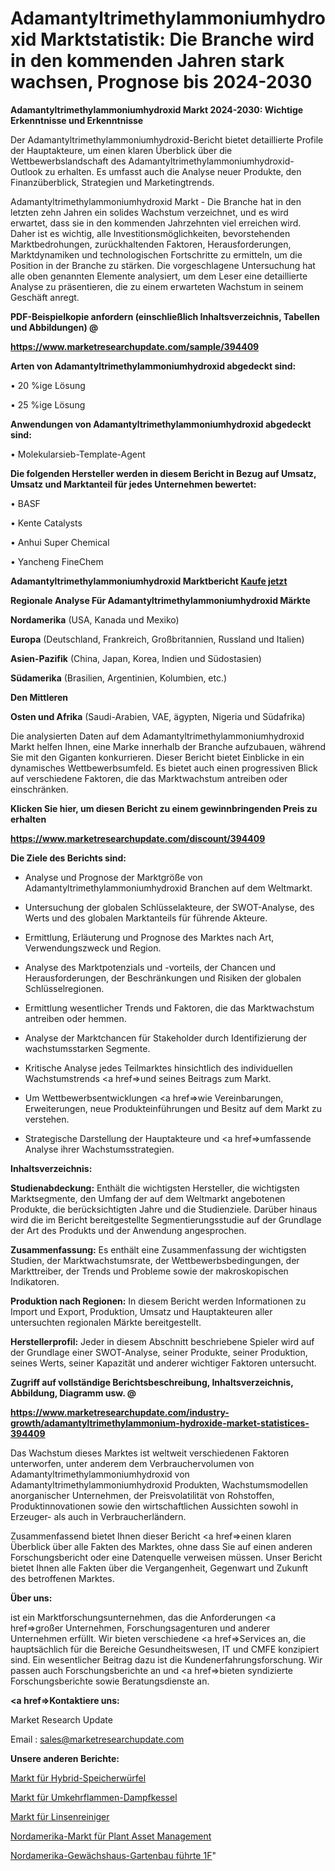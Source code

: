 # Adamantyltrimethylammoniumhydroxid Marktstatistik: Die Branche wird in den kommenden Jahren stark wachsen, Prognose bis 2024-2030

<strong>Adamantyltrimethylammoniumhydroxid Markt 2024-2030: Wichtige Erkenntnisse und Erkenntnisse</strong>

Der Adamantyltrimethylammoniumhydroxid-Bericht bietet detaillierte Profile der Hauptakteure, um einen klaren Überblick über die Wettbewerbslandschaft des Adamantyltrimethylammoniumhydroxid-Outlook zu erhalten. Es umfasst auch die Analyse neuer Produkte, den Finanzüberblick, Strategien und Marketingtrends.

Adamantyltrimethylammoniumhydroxid Markt - Die Branche hat in den letzten zehn Jahren ein solides Wachstum verzeichnet, und es wird erwartet, dass sie in den kommenden Jahrzehnten viel erreichen wird. Daher ist es wichtig, alle Investitionsmöglichkeiten, bevorstehenden Marktbedrohungen, zurückhaltenden Faktoren, Herausforderungen, Marktdynamiken und technologischen Fortschritte zu ermitteln, um die Position in der Branche zu stärken. Die vorgeschlagene Untersuchung hat alle oben genannten Elemente analysiert, um dem Leser eine detaillierte Analyse zu präsentieren, die zu einem erwarteten Wachstum in seinem Geschäft anregt.



<strong><b>PDF-Beispielkopie anfordern (einschließlich Inhaltsverzeichnis, Tabellen und Abbildungen) @ </b></strong>

<strong><a href=https://www.marketresearchupdate.com/sample/394409>

<strong>https://www.marketresearchupdate.com/sample/394409</u></a></strong></strong>



<strong>Arten von Adamantyltrimethylammoniumhydroxid abgedeckt sind:</strong>

• 20 %ige Lösung

• 25 %ige Lösung



<strong>Anwendungen von Adamantyltrimethylammoniumhydroxid abgedeckt sind:</strong>

• Molekularsieb-Template-Agent



<strong>Die folgenden Hersteller werden in diesem Bericht in Bezug auf Umsatz, Umsatz und Marktanteil für jedes Unternehmen bewertet:</strong>

• BASF

• Kente Catalysts

• Anhui Super Chemical

• Yancheng FineChem



<strong>Adamantyltrimethylammoniumhydroxid Marktbericht <a href=https://www.marketresearchupdate.com/buynow/394409>Kaufe jetzt</a></strong>



<strong>Regionale Analyse Für Adamantyltrimethylammoniumhydroxid Märkte</strong>



<strong>Nordamerika</strong> (USA, Kanada und Mexiko)



<strong>Europa</strong> (Deutschland, Frankreich, Großbritannien, Russland und Italien)



<strong>Asien-Pazifik</strong> (China, Japan, Korea, Indien und Südostasien)



<strong>Südamerika</strong> (Brasilien, Argentinien, Kolumbien, etc.)



<strong>Den Mittleren</strong> 

<strong>Osten und Afrika</strong> (Saudi-Arabien, VAE, ägypten, Nigeria und Südafrika)

Die analysierten Daten auf dem Adamantyltrimethylammoniumhydroxid Markt helfen Ihnen, eine Marke innerhalb der Branche aufzubauen, während Sie mit den Giganten konkurrieren. Dieser Bericht bietet Einblicke in ein dynamisches Wettbewerbsumfeld. Es bietet auch einen progressiven Blick auf verschiedene Faktoren, die das Marktwachstum antreiben oder einschränken.



<strong>Klicken Sie hier, um diesen Bericht zu einem gewinnbringenden Preis zu erhalten
</strong>

<strong><a href=https://www.marketresearchupdate.com/discount/394409>https://www.marketresearchupdate.com/discount/394409</b></u></strong></a>



<strong>Die Ziele des Berichts sind:</strong>

- Analyse und Prognose der Marktgröße von Adamantyltrimethylammoniumhydroxid Branchen auf dem Weltmarkt.

- Untersuchung der globalen Schlüsselakteure, der SWOT-Analyse, des Werts und des globalen Marktanteils für führende Akteure.

- Ermittlung, Erläuterung und Prognose des Marktes nach Art, Verwendungszweck und Region.

- Analyse des Marktpotenzials und -vorteils, der Chancen und Herausforderungen, der Beschränkungen und Risiken der globalen Schlüsselregionen.

- Ermittlung wesentlicher Trends und Faktoren, die das Marktwachstum antreiben oder hemmen.

- Analyse der Marktchancen für Stakeholder durch Identifizierung der wachstumsstarken Segmente.

- Kritische Analyse jedes Teilmarktes hinsichtlich des individuellen Wachstumstrends <a href=>und</a> seines Beitrags zum Markt.

- Um Wettbewerbsentwicklungen <a href=>wie</a> Vereinbarungen, Erweiterungen, neue Produkteinführungen und Besitz auf dem Markt zu verstehen.

- Strategische Darstellung der Hauptakteure und <a href=>umfas</a>sende Analyse ihrer Wachstumsstrategien.



<strong>Inhaltsverzeichnis:</strong>



<strong>Studienabdeckung:</strong> Enthält die wichtigsten Hersteller, die wichtigsten Marktsegmente, den Umfang der auf dem Weltmarkt angebotenen Produkte, die berücksichtigten Jahre und die Studienziele. Darüber hinaus wird die im Bericht bereitgestellte Segmentierungsstudie auf der Grundlage der Art des Produkts und der Anwendung angesprochen.



<strong>Zusammenfassung:</strong> Es enthält eine Zusammenfassung der wichtigsten Studien, der Marktwachstumsrate, der Wettbewerbsbedingungen, der Markttreiber, der Trends und Probleme sowie der makroskopischen Indikatoren.



<strong>Produktion nach Regionen:</strong> In diesem Bericht werden Informationen zu Import und Export, Produktion, Umsatz und Hauptakteuren aller untersuchten regionalen Märkte bereitgestellt.



<strong>Herstellerprofil:</strong> Jeder in diesem Abschnitt beschriebene Spieler wird auf der Grundlage einer SWOT-Analyse, seiner Produkte, seiner Produktion, seines Werts, seiner Kapazität und anderer wichtiger Faktoren untersucht.



<strong><b>Zugriff auf vollständige Berichtsbeschreibung, Inhaltsverzeichnis, Abbildung, Diagramm usw. @ </b></strong>

<strong><a href=https://www.marketresearchupdate.com/industry-growth/adamantyltrimethylammonium-hydroxide-market-statistices-394409>https://www.marketresearchupdate.com/industry-growth/adamantyltrimethylammonium-hydroxide-market-statistices-394409</a></strong>

Das Wachstum dieses Marktes ist weltweit verschiedenen Faktoren unterworfen, unter anderem dem Verbrauchervolumen von Adamantyltrimethylammoniumhydroxid von Adamantyltrimethylammoniumhydroxid Produkten, Wachstumsmodellen anorganischer Unternehmen, der Preisvolatilität von Rohstoffen, Produktinnovationen sowie den wirtschaftlichen Aussichten sowohl in Erzeuger- als auch in Verbraucherländern.

Zusammenfassend bietet Ihnen dieser Bericht <a href=>einen</a> klaren Überblick über alle Fakten des Marktes, ohne dass Sie auf einen anderen Forschungsbericht oder eine Datenquelle verweisen müssen. Unser Bericht bietet Ihnen alle Fakten über die Vergangenheit, Gegenwart und Zukunft des betroffenen Marktes.



<strong>Über uns:</strong>

 ist ein Marktforschungsunternehmen, das die Anforderungen <a href=>großer</a> Unternehmen, Forschungsagenturen und anderer Unternehmen erfüllt. Wir bieten verschiedene <a href=>Services</a> an, die hauptsächlich für die Bereiche Gesundheitswesen, IT und CMFE konzipiert sind. Ein wesentlicher Beitrag dazu ist die Kundenerfahrungsforschung. Wir passen auch Forschungsberichte an und <a href=>bieten</a> syndizierte Forschungsberichte sowie Beratungsdienste an.



<strong><a href=>Kontaktiere uns:</a></strong>

Market Research Update

Email : sales@marketresearchupdate.com



<strong>Unsere anderen Berichte:</strong>

<a href=https://www.linkedin.com/pulse/hybrid-memory-cube-market-has-huge-growth-industry-size>Markt für Hybrid-Speicherwürfel</a>

<a href=https://www.linkedin.com/pulse/reverse-flame-steam-boiler-market-analysis>Markt für Umkehrflammen-Dampfkessel</a>

<a href=https://www.linkedin.com/pulse/lens-cleaner-market-outlooks-2023-size-players>Markt für Linsenreiniger</a>

<a href=https://www.linkedin.com/pulse/north-america-plant-asset-management-market>Nordamerika-Markt für Plant Asset Management</a>

<a href=https://www.linkedin.com/pulse/north-america-greenhouse-horticultural-led-1f>Nordamerika-Gewächshaus-Gartenbau führte 1F</a>"
